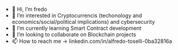 - 👋 Hi, I’m fredo
- 👀 I’m interested in Cryptocurrencis (techonology and economics/social/political implications) and cybersecurity
- 🌱 I’m currently learning Smart Contract development 
- 💞️ I’m looking to collaborate on Blockchain projects
- 📫 How to reach me -> linkedin.com/in/alfredo-toselli-0ba32816a

<!---
Fredo-97/Fredo-97 is a ✨ special ✨ repository because its `README.md` (this file) appears on your GitHub profile.
You can click the Preview link to take a look at your changes.
--->
